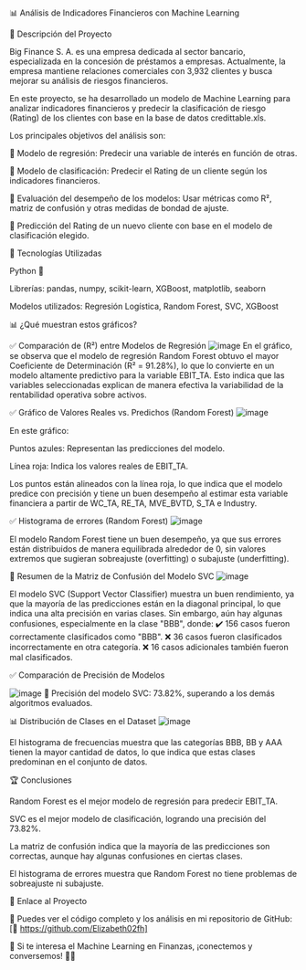 📊 Análisis de Indicadores Financieros con Machine Learning

📌 Descripción del Proyecto

Big Finance S. A. es una empresa dedicada al sector bancario, especializada en la concesión de préstamos a empresas. Actualmente, la empresa mantiene relaciones comerciales con 3,932 clientes y busca mejorar su análisis de riesgos financieros.

En este proyecto, se ha desarrollado un modelo de Machine Learning para analizar indicadores financieros y predecir la clasificación de riesgo (Rating) de los clientes con base en la base de datos credittable.xls.

Los principales objetivos del análisis son:

📌 Modelo de regresión: Predecir una variable de interés en función de otras.

📌 Modelo de clasificación: Predecir el Rating de un cliente según los indicadores financieros.

📌 Evaluación del desempeño de los modelos: Usar métricas como R², matriz de confusión y otras medidas de bondad de ajuste.

📌 Predicción del Rating de un nuevo cliente con base en el modelo de clasificación elegido.

🚀 Tecnologías Utilizadas

Python 🐍

Librerías: pandas, numpy, scikit-learn, XGBoost, matplotlib, seaborn

Modelos utilizados: Regresión Logística, Random Forest, SVC, XGBoost

📊 ¿Qué muestran estos gráficos?

✅ Comparación de (R²) entre Modelos de Regresión
![image](https://github.com/user-attachments/assets/89b94dbc-b164-4d82-a9a5-f3d4122a02d9)
En el gráfico, se observa que el modelo de regresión Random Forest obtuvo el mayor Coeficiente de Determinación (R² = 91.28%), lo que lo convierte en un modelo altamente predictivo para la variable EBIT_TA. Esto indica que las variables seleccionadas explican de manera efectiva la variabilidad de la rentabilidad operativa sobre activos.

✅ Gráfico de Valores Reales vs. Predichos (Random Forest)
![image](https://github.com/user-attachments/assets/6ecde697-1b95-4383-bd9a-51aac69f8c6d)

En este gráfico:

Puntos azules: Representan las predicciones del modelo.

Línea roja: Indica los valores reales de EBIT_TA.

Los puntos están alineados con la línea roja, lo que indica que el modelo predice con precisión y tiene un buen desempeño al estimar esta variable financiera a partir de WC_TA, RE_TA, MVE_BVTD, S_TA e Industry.

✅ Histograma de errores (Random Forest)
![image](https://github.com/user-attachments/assets/5b06e916-435f-4add-ae6a-b5bd1cc0072b)

El modelo Random Forest tiene un buen desempeño, ya que sus errores están distribuidos de manera equilibrada alrededor de 0, sin valores extremos que sugieran sobreajuste (overfitting) o subajuste (underfitting).

📌 Resumen de la Matriz de Confusión del Modelo SVC
![image](https://github.com/user-attachments/assets/51ae1657-07fc-4999-a655-dbbddb6ef365)

El modelo SVC (Support Vector Classifier) muestra un buen rendimiento, ya que la mayoría de las predicciones están en la diagonal principal, lo que indica una alta precisión en varias clases. Sin embargo, aún hay algunas confusiones, especialmente en la clase "BBB", donde:
✔️ 156 casos fueron correctamente clasificados como "BBB".
❌ 36 casos fueron clasificados incorrectamente en otra categoría.
❌ 16 casos adicionales también fueron mal clasificados.

✅ Comparación de Precisión de Modelos 

![image](https://github.com/user-attachments/assets/97b4b54d-36e2-4595-bb51-0a5637993621)
📌 Precisión del modelo SVC: 73.82%, superando a los demás algoritmos evaluados.

📊 Distribución de Clases en el Dataset
![image](https://github.com/user-attachments/assets/764605df-2f8a-447f-8f30-eb77a6950574)


El histograma de frecuencias muestra que las categorías BBB, BB y AAA tienen la mayor cantidad de datos, lo que indica que estas clases predominan en el conjunto de datos.

🏆 Conclusiones

Random Forest es el mejor modelo de regresión para predecir EBIT_TA.

SVC es el mejor modelo de clasificación, logrando una precisión del 73.82%.

La matriz de confusión indica que la mayoría de las predicciones son correctas, aunque hay algunas confusiones en ciertas clases.

El histograma de errores muestra que Random Forest no tiene problemas de sobreajuste ni subajuste.

🔗 Enlace al Proyecto

📂 Puedes ver el código completo y los análisis en mi repositorio de GitHub: [🔗 https://github.com/Elizabeth02fh]

📌 Si te interesa el Machine Learning en Finanzas, ¡conectemos y conversemos! 🤝🚀
